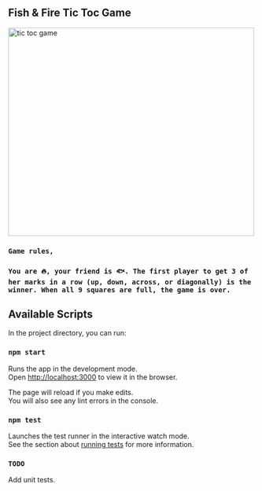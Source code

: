 ## Fish & Fire Tic Toc Game 

<img src="https://live.staticflickr.com/65535/49260411528_825bef1865.jpg" width="500" height="424" alt="tic toc game" />

### `Game rules,`
### `You are 🔥, your friend is 🐟. The first player to get 3 of her marks in a row (up, down, across, or diagonally) is the winner. When all 9 squares are full, the game is over.`


## Available Scripts

In the project directory, you can run:

### `npm start`

Runs the app in the development mode.<br>
Open [http://localhost:3000](http://localhost:3000) to view it in the browser.

The page will reload if you make edits.<br>
You will also see any lint errors in the console.

### `npm test`

Launches the test runner in the interactive watch mode.<br>
See the section about [running tests](https://facebook.github.io/create-react-app/docs/running-tests) for more information.

### `TODO`

Add unit tests.
